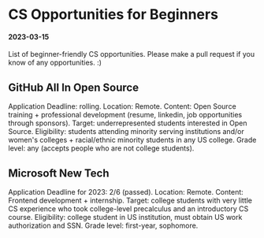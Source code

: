 
# CS Opportunities for Beginners
#### 2023-03-15

List of beginner-friendly CS opportunities. 
Please make a pull request if you know of any opportunities. :)

## GitHub All In Open Source
Application Deadline: rolling. 
Location: Remote. 
Content: Open Source training + professional development (resume, linkedin, job opportunities through sponsors). 
Target: underrepresented students interested in Open Source. 
Eligibility: students attending minority serving institutions and/or women's colleges + racial/ethnic minority students in any US college. 
Grade level: any (accepts people who are not college students). 

## Microsoft New Tech
Application Deadline for 2023: 2/6 (passed). 
Location: Remote. 
Content: Frontend development + internship. 
Target: college students with very little CS experience who took college-level precalculus and an introductory CS course. 
Eligibility: college student in US institution, must obtain US work authorization and SSN. 
Grade level: first-year, sophomore. 


